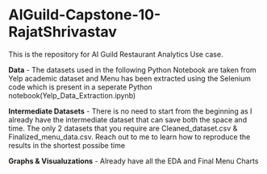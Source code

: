 # AIGuild-Capstone-10-RajatShrivastav
This is the repository for AI Guild Restaurant Analytics Use case. 

**Data**                   - The datasets used in the following Python Notebook are taken from Yelp academic dataset and Menu has been extracted using the Selenium
                             code which is present in a seperate Python notebook(Yelp_Data_Extraction.ipynb)
                        
**Intermediate Datasets**  - There is no need to start from the beginning as I already have the intermediate dataset that can save both the space and time.
                             The only 2 datasets that you require are Cleaned_dataset.csv & Finalized_menu_data.csv. Reach out to me to learn how to reproduce the
                             results in the shortest possibe time
                        
**Graphs & Visualuzations** - Already have all the EDA and Final Menu Charts 
